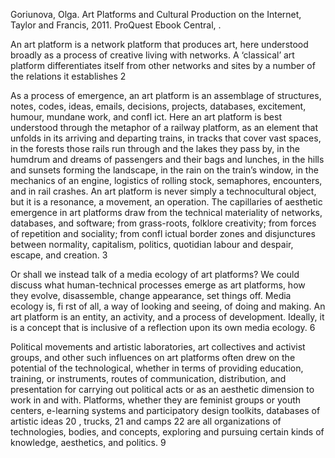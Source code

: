Goriunova, Olga. Art Platforms and Cultural Production on the Internet, Taylor and Francis, 2011. ProQuest Ebook Central, .

An art platform is a network platform that produces art, here understood broadly as a process of creative living with networks. A ‘classical’ art platform differentiates itself from other networks and sites by a number of the relations it establishes 2

As a process of emergence, an art platform is an assemblage of structures, notes, codes, ideas, emails, decisions, projects, databases, excitement, humour, mundane work, and confl ict. Here an art platform is best understood through the metaphor of a railway platform, as an element that unfolds in its arriving and departing trains, in tracks that cover vast spaces, in the forests those rails run through and the lakes they pass by, in the humdrum and dreams of passengers and their bags and lunches, in the hills and sunsets forming the landscape, in the rain on the train’s window, in the mechanics of an engine, logistics of rolling stock, semaphores, encounters, and in rail crashes. An art platform is never simply a technocultural object, but it is a resonance, a movement, an operation. The capillaries of aesthetic emergence in art platforms draw from the technical materiality of networks, databases, and software; from grass-roots, folklore creativity; from forces of repetition and sociality; from confl ictual border zones and disjunctures between normality, capitalism, politics, quotidian labour and despair, escape, and creation. 3

Or shall we instead talk of a media ecology of art platforms? We could discuss what human-technical processes emerge as art platforms, how they evolve, disassemble, change appearance, set things off. Media ecology is, fi rst of all, a way of looking and seeing, of doing and making. An art platform is an entity, an activity, and a process of development. Ideally, it is a concept that is inclusive of a reflection upon its own media ecology. 6

Political movements and artistic laboratories, art collectives and activist groups, and other such influences on art platforms often drew on the potential of the technological, whether in terms of providing education, training, or instruments, routes of communication, distribution, and presentation for carrying out political acts or as an aesthetic dimension to work in and with. Platforms, whether they are feminist groups or youth centers, e-learning systems and participatory design toolkits, databases of artistic ideas 20 , trucks, 21 and camps 22 are all organizations of technologies, bodies, and concepts, exploring and pursuing certain kinds of knowledge, aesthetics, and politics. 9


